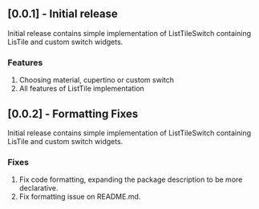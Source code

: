 ## [0.0.1] - Initial release

Initial release contains simple implementation of ListTileSwitch containing LisTile and custom switch widgets.
### Features
1. Choosing material, cupertino or custom switch
2. All features of ListTile implementation

## [0.0.2] - Formatting Fixes

Initial release contains simple implementation of ListTileSwitch containing LisTile and custom switch widgets.
### Fixes
1. Fix code formatting, expanding the package description to be more declarative.
2. Fix formatting issue on README.md.


